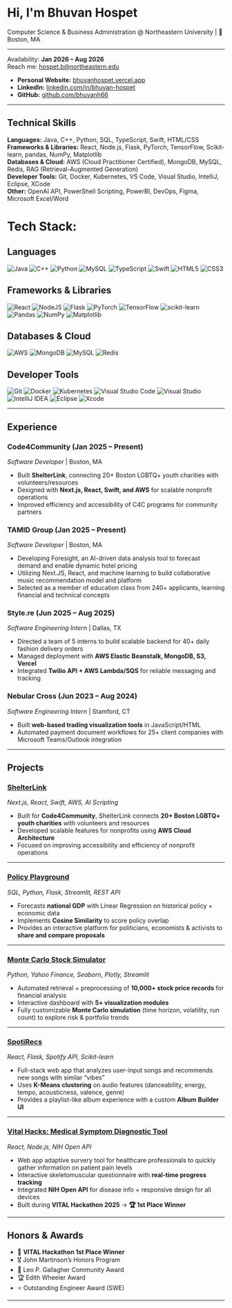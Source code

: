 # Hi, I'm Bhuvan Hospet  
Computer Science & Business Administration @ Northeastern University | 📍 Boston, MA  

---

Availability: **Jan 2026 – Aug 2026**  
Reach me: hospet.b@northeastern.edu
- **Personal Website:** [bhuvanhospet.vercel.app](https://bhuvanhospet.vercel.app)  
- **LinkedIn:** [linkedin.com/in/bhuvan-hospet](https://linkedin.com/in/bhuvan-hospet)  
- **GitHub:** [github.com/bhuvanh66](https://github.com/bhuvanh66)  

---

## Technical Skills  
**Languages:** Java, C++, Python, SQL, TypeScript, Swift, HTML/CSS  
**Frameworks & Libraries:** React, Node.js, Flask, PyTorch, TensorFlow, Scikit-learn, pandas, NumPy, Matplotlib  
**Databases & Cloud:** AWS (Cloud Practitioner Certified), MongoDB, MySQL, Redis, RAG (Retrieval-Augmented Generation)  
**Developer Tools:** Git, Docker, Kubernetes, VS Code, Visual Studio, IntelliJ, Eclipse, XCode  
**Other:** OpenAI API, PowerShell Scripting, PowerBI, DevOps, Figma, Microsoft Excel/Word

# Tech Stack:

## Languages
![Java](https://img.shields.io/badge/java-%23ED8B00.svg?style=for-the-badge&logo=openjdk&logoColor=white) ![C++](https://img.shields.io/badge/c++-%2300599C.svg?style=for-the-badge&logo=c%2B%2B&logoColor=white) ![Python](https://img.shields.io/badge/python-3670A0?style=for-the-badge&logo=python&logoColor=ffdd54) ![MySQL](https://img.shields.io/badge/mysql-4479A1.svg?style=for-the-badge&logo=mysql&logoColor=white) ![TypeScript](https://img.shields.io/badge/typescript-%23007ACC.svg?style=for-the-badge&logo=typescript&logoColor=white) ![Swift](https://img.shields.io/badge/swift-F54A2A?style=for-the-badge&logo=swift&logoColor=white) ![HTML5](https://img.shields.io/badge/html5-%23E34F26.svg?style=for-the-badge&logo=html5&logoColor=white) ![CSS3](https://img.shields.io/badge/css3-%231572B6.svg?style=for-the-badge&logo=css3&logoColor=white)

## Frameworks & Libraries
![React](https://img.shields.io/badge/react-%2320232a.svg?style=for-the-badge&logo=react&logoColor=%2361DAFB) ![NodeJS](https://img.shields.io/badge/node.js-6DA55F?style=for-the-badge&logo=node.js&logoColor=white) ![Flask](https://img.shields.io/badge/flask-%23000.svg?style=for-the-badge&logo=flask&logoColor=white) ![PyTorch](https://img.shields.io/badge/PyTorch-%23EE4C2C.svg?style=for-the-badge&logo=PyTorch&logoColor=white) ![TensorFlow](https://img.shields.io/badge/TensorFlow-%23FF6F00.svg?style=for-the-badge&logo=TensorFlow&logoColor=white) ![scikit-learn](https://img.shields.io/badge/scikit--learn-%23F7931E.svg?style=for-the-badge&logo=scikit-learn&logoColor=white) ![Pandas](https://img.shields.io/badge/pandas-%23150458.svg?style=for-the-badge&logo=pandas&logoColor=white) ![NumPy](https://img.shields.io/badge/numpy-%23013243.svg?style=for-the-badge&logo=numpy&logoColor=white) ![Matplotlib](https://img.shields.io/badge/Matplotlib-%23ffffff.svg?style=for-the-badge&logo=Matplotlib&logoColor=black)

## Databases & Cloud
![AWS](https://img.shields.io/badge/AWS-%23FF9900.svg?style=for-the-badge&logo=amazon-aws&logoColor=white) ![MongoDB](https://img.shields.io/badge/MongoDB-%234ea94b.svg?style=for-the-badge&logo=mongodb&logoColor=white) ![MySQL](https://img.shields.io/badge/mysql-4479A1.svg?style=for-the-badge&logo=mysql&logoColor=white) ![Redis](https://img.shields.io/badge/redis-%23DD0031.svg?style=for-the-badge&logo=redis&logoColor=white)

## Developer Tools
![Git](https://img.shields.io/badge/git-%23F05033.svg?style=for-the-badge&logo=git&logoColor=white) ![Docker](https://img.shields.io/badge/docker-%230db7ed.svg?style=for-the-badge&logo=docker&logoColor=white) ![Kubernetes](https://img.shields.io/badge/kubernetes-%23326ce5.svg?style=for-the-badge&logo=kubernetes&logoColor=white) ![Visual Studio Code](https://img.shields.io/badge/Visual%20Studio%20Code-0078d7.svg?style=for-the-badge&logo=visual-studio-code&logoColor=white) ![Visual Studio](https://img.shields.io/badge/Visual%20Studio-5C2D91.svg?style=for-the-badge&logo=visual-studio&logoColor=white) ![IntelliJ IDEA](https://img.shields.io/badge/IntelliJIDEA-000000.svg?style=for-the-badge&logo=intellij-idea&logoColor=white) ![Eclipse](https://img.shields.io/badge/Eclipse-FE7A16.svg?style=for-the-badge&logo=Eclipse&logoColor=white) ![Xcode](https://img.shields.io/badge/Xcode-007ACC?style=for-the-badge&logo=Xcode&logoColor=white)

---

## Experience  

### **Code4Community** (Jan 2025 – Present)  
*Software Developer* | Boston, MA  
- Built **ShelterLink**, connecting 20+ Boston LGBTQ+ youth charities with volunteers/resources  
- Designed with **Next.js, React, Swift, and AWS** for scalable nonprofit operations  
- Improved efficiency and accessibility of C4C programs for community partners  

### **TAMID Group** (Jan 2025 – Present)  
*Software Developer* | Boston, MA  
- Developing Foresight, an AI-driven data analysis tool to forecast demand and enable dynamic hotel pricing
- Utilizing Next.JS, React, and machine learning to build collaborative music recommendation model and platform
- Selected as a member of education class from 240+ applicants, learning financial and technical concepts


### **Style.re** (Jun 2025 – Aug 2025)  
*Software Engineering Intern* | Dallas, TX  
- Directed a team of 5 interns to build scalable backend for 40+ daily fashion delivery orders  
- Managed deployment with **AWS Elastic Beanstalk, MongoDB, S3, Vercel**  
- Integrated **Twilio API + AWS Lambda/SQS** for reliable messaging and tracking  

### **Nebular Cross** (Jun 2023 – Aug 2024)  
*Software Engineering Intern* | Stamford, CT  
- Built **web-based trading visualization tools** in JavaScript/HTML  
- Automated payment document workflows for 25+ client companies with Microsoft Teams/Outlook integration  

---

## Projects  

### [ShelterLink](https://github.com/Code-4-Community/shelter-link)  
*Next.js, React, Swift, AWS, AI Scripting*  
- Built for **Code4Community**, ShelterLink connects **20+ Boston LGBTQ+ youth charities** with volunteers and resources  
- Developed scalable features for nonprofits using **AWS Cloud Architecture**  
- Focused on improving accessibility and efficiency of nonprofit operations  

---

### [Policy Playground](https://github.com/guha-mahesh/PolicyPlayground)  
*SQL, Python, Flask, Streamlit, REST API*  
- Forecasts **national GDP** with Linear Regression on historical policy + economic data  
- Implements **Cosine Similarity** to score policy overlap  
- Provides an interactive platform for politicians, economists & activists to **share and compare proposals**  

---

### [Monte Carlo Stock Simulator](https://github.com/TamidNortheastern/monte-carlo)  
*Python, Yahoo Finance, Seaborn, Plotly, Streamlit*  
- Automated retrieval + preprocessing of **10,000+ stock price records** for financial analysis  
- Interactive dashboard with **5+ visualization modules**  
- Fully customizable **Monte Carlo simulation** (time horizon, volatility, run count) to explore risk & portfolio trends  

---

### [SpotiRecs](https://github.com/TamidNortheastern/SpotiRecs)  
*React, Flask, Spotify API, Scikit-learn*  
- Full-stack web app that analyzes user-input songs and recommends new songs with similar “vibes”  
- Uses **K-Means clustering** on audio features (danceability, energy, tempo, acousticness, valence, genre)  
- Provides a playlist-like album experience with a custom **Album Builder UI**  

---

### [Vital Hacks: Medical Symptom Diagnostic Tool](https://github.com/mehanana/vital_hacks_2025)  
*React, Node.js, NIH Open API*  
- Web app adaptive survery tool for healthcare professionals to quickly gather information on patient pain levels  
- Interactive skeletomuscular questionnaire with **real-time progress tracking**  
- Integrated **NIH Open API** for disease info + responsive design for all devices  
- Built during **VITAL Hackathon 2025** → **🏆 1st Place Winner**  

---

## Honors & Awards  
- 🥇 **VITAL Hackathon 1st Place Winner**  
- 🎖️ John Martinson’s Honors Program  
- 🏅 Leo P. Gallagher Community Award  
- 🏆 Edith Wheeler Award  
- ⭐ Outstanding Engineer Award (SWE)  

---
